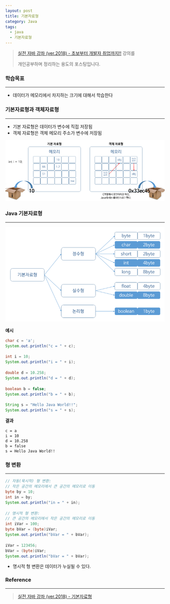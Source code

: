 ```yaml
---
layout: post
title: 기본자료형
category: Java
tags:
  - java
  - 기본자료형
---
```




> [실전 자바 강좌 (ver.2018) - 초보부터 개발자 취업까지!!](https://www.inflearn.com/course/%EC%8B%A4%EC%A0%84-%EC%9E%90%EB%B0%94_java-renew/) 강의를
>
> 개인공부하며 정리하는 용도의 포스팅입니다.



### 학습목표

---

- 데이터가 메모리에서 차지하는 크기에 대해서 학습한다



### 기본자료형과 객체자료형

---

- 기본 자료형은 데이터가 변수에 직접 저장됨
- 객체 자료형은 객체 메모리 주소가 변수에 저장됨

![기본자료형](/assets/Java/기본자료형.png)





### Java 기본자료형

---

![기본자료형2](/assets/Java/기본자료형2.png)



**예시**

```java
char c = 'a';
System.out.println("c = " + c);

int i = 10;
System.out.println("i = " + i);

double d = 10.258;
System.out.println("d = " + d);

boolean b = false;
System.out.println("b = " + b);

String s = "Hello Java World!!";
System.out.println("s = " + s);
```



**결과**

```
c = a
i = 10
d = 10.258
b = false
s = Hello Java World!!
```





### 형 변환

---

```java
// 자동(묵시적) 형 변환:
// 작은 공간의 메모리에서 큰 공간의 메모리로 이동
byte by = 10;
int in = by;
System.out.println("in = " + in);

// 명시적 형 변환:
// 큰 공간의 메모리에서 작은 공간의 메모리로 이동
int iVar = 100;
byte bVar = (byte)iVar;
System.out.println("bVar = " + bVar);

iVar = 123456;
bVar = (byte)iVar;
System.out.println("bVar = " + bVar);
```

- 명시적 형 변환은 데이터가 누실될 수 있다.



### Reference

---

> [실전 자바 강좌 (ver.2018) - 기본자료형](https://www.inflearn.com/course/%EC%8B%A4%EC%A0%84-%EC%9E%90%EB%B0%94_java-renew/%EA%B8%B0%EB%B3%B8%EC%9E%90%EB%A3%8C%ED%98%95-2/)

